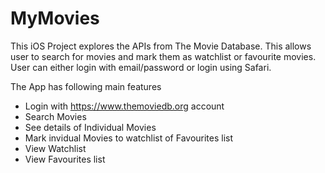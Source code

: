 # MyMovies
This iOS Project explores the APIs from The Movie Database. This allows user to search for movies and mark them as watchlist or favourite movies. User can either login with email/password or login using Safari.

The App has following main features
* Login with https://www.themoviedb.org account
* Search Movies
* See details of Individual Movies
* Mark invidual Movies to watchlist of Favourites list
* View Watchlist
* View Favourites list
